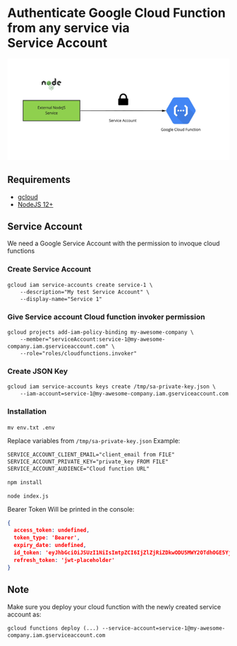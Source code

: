 # Authenticate Google Cloud Function from any service via Service Account

<img src="assets/sa_ar.jpg">

## Requirements
- [gcloud](https://cloud.google.com/sdk/docs/install)
- [NodeJS 12+](https://nodejs.org/en/download/)

## Service Account
We need a Google Service Account with the permission to invoque cloud functions

### Create Service Account
```
gcloud iam service-accounts create service-1 \
    --description="My test Service Account" \
    --display-name="Service 1"
```
### Give Service account Cloud function invoker permission
```
gcloud projects add-iam-policy-binding my-awesome-company \
    --member="serviceAccount:service-1@my-awesome-company.iam.gserviceaccount.com" \
    --role="roles/cloudfunctions.invoker"
```

### Create JSON Key
```
gcloud iam service-accounts keys create /tmp/sa-private-key.json \
    --iam-account=service-1@my-awesome-company.iam.gserviceaccount.com
```

### Installation

`mv env.txt .env`

Replace variables from `/tmp/sa-private-key.json` 
Example:
```
SERVICE_ACCOUNT_CLIENT_EMAIL="client_email from FILE"
SERVICE_ACCOUNT_PRIVATE_KEY="private_key FROM FILE"
SERVICE_ACCOUNT_AUDIENCE="Cloud function URL"
```

`npm install`

`node index.js`

Bearer Token Will be printed in the console:

```JSON
{
  access_token: undefined,
  token_type: 'Bearer',
  expiry_date: undefined,
  id_token: 'eyJhbGciOiJSUzI1NiIsImtpZCI6IjZlZjRiZDkwODU5MWY2OTdhOGE5Yjg5M2IwM2U2YTc3ZWIwNGU1MWYiLCJ0eXAiOiJKV1QifQ.eyJhdWQiOiJodHRwczovL2V1cm9wZS13ZXN0My1jaqweqweasdasdasdasdDkwODU5MWY2OTdhOGE5Yjg5M2IwM2U2YDkwODU5MWY2OTdhOGE5Yjg5M2IwM2U2YDkwODU5MWY2OTdhOGE5Yjg5M2IwM2U2YDkwODU5MWY2OTdhOGE5Yjg5M2IwM2U2Yasd123q3nqnwOtsx9fQYz0Vr4I_MxTUpWPSuQ0C4mKv7GJj1WgK2PsZWMFl8iOF0hTT2XHLnRAs6R-UAZYccK3CBidwkI88tYs7XsOD67ipSVRk6ap5Tx5J19GWs-pjZBgEwMq4IiBTPIgckXH9pnOah_Yi5Rt2cfmzFR1MrPs1GbD00eVahka2g',
  refresh_token: 'jwt-placeholder'
}
```

## Note

Make sure you deploy your cloud function with the newly created service account as:

```
gcloud functions deploy (...) --service-account=service-1@my-awesome-company.iam.gserviceaccount.com
```
